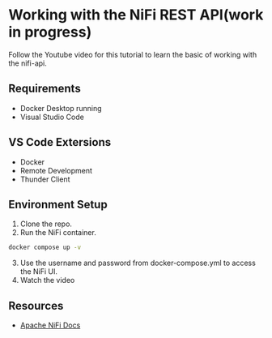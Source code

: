 # Working with the NiFi REST API(work in progress)
Follow the Youtube video for this tutorial to learn the basic of working with the nifi-api.

## Requirements
- Docker Desktop running
- Visual Studio Code

## VS Code Extersions
- Docker
- Remote Development
- Thunder Client


## Environment Setup
 1. Clone the repo.
 2. Run the NiFi container.
```bash
docker compose up -v
```
3. Use the username and password from docker-compose.yml to access the NiFi UI.
4. Watch the video


## Resources
- [Apache NiFi Docs](https://nifi.apache.org/docs.html)